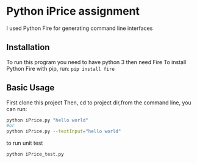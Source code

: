 # Python iPrice assignment

I used Python Fire for generating command line interfaces

## Installation
To run this program you need to have python 3
then need Fire
To install Python Fire with pip, run: `pip install fire`


## Basic Usage

First clone this project 
Then, cd to project dir,from the command line, you can run:

```bash
python iPrice.py "hello world" 
#or
python iPrice.py --textInput="hello world"
```
to run unit test
```bash
python iPrice_test.py
```
